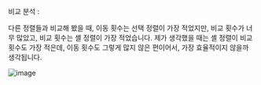 비교 분석 :

다른 정렬들과 비교해 봤을 때, 이동 횟수는 선택 정렬이 가장 적었지만, 비교 횟수가 너무 많았고, 비교 횟수는 셸 정렬이 가장 적었습니다.
제가 생각했을 때는 셸 정렬이 비교 횟수도 가장 적은데, 이동 횟수도 그렇게 많지 않은 편이어서, 가장 효율적이지 않을까 생각됩니다.

![image](https://github.com/aqwo6333/DS2_Quick_Sort/assets/130898021/224d065d-8963-4b7c-b58e-0b02e02ce826)
